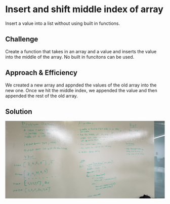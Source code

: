 # Insert and shift middle index of array
Insert a value into a list without using built in functions.

## Challenge
Create a function that takes in an array and a value and inserts the value into the middle of the array. No built in funcitons can be used.

## Approach & Efficiency
We created a new array and appnded the values of the old array into the new one. Once we hit the middle index, we appended the value and then appended the rest of the old array.

## Solution
<!-- Embedded whiteboard image -->
![alt text](https://github.com/danhuyle508/data-structures-and-algorithms/blob/master/assets/array_shift.jpg)
